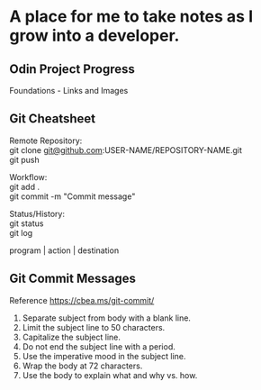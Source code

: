 # A place for me to take notes as I grow into a developer.
  
## Odin Project Progress
Foundations - Links and Images
  
## Git Cheatsheet
Remote Repository:  
 git clone git@github.com:USER-NAME/REPOSITORY-NAME.git  
 git push  
  
Workflow:  
 git add .  
 git commit -m "Commit message"  
  
Status/History:  
 git status  
 git log  
  
program | action | destination

## Git Commit Messages
Reference https://cbea.ms/git-commit/  
 1. Separate subject from body with a blank line.  
 2. Limit the subject line to 50 characters.
 3. Capitalize the subject line.
 4. Do not end the subject line with a period.
 5. Use the imperative mood in the subject line.
 6. Wrap the body at 72 characters.
 7. Use the body to explain what and why vs. how.
